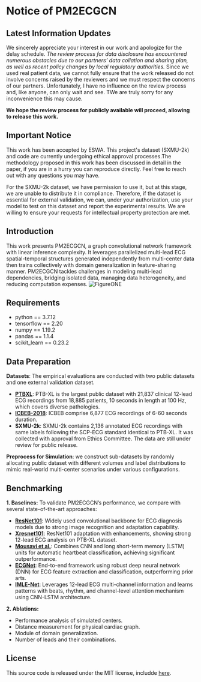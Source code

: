 # Notice of PM2ECGCN

## Latest Information Updates

We sincerely appreciate your interest in our work and apologize for the delay schedule. *The review process for data disclosure has encountered numerous obstacles due to our partners’ data collation and sharing plan, as well as recent policy changes by local regulatory authorities.* Since we used real patient data, we cannot fully ensure that the work released do not involve concerns raised by the reviewers and we must respect the concerns of our partners. Unfortunately, I have no influence on the review process and, like anyone, can only wait and see. TWe are truly sorry for any inconvenience this may cause.

**We hope the review process for publicly available will proceed, allowing to release this work.**

## Important Notice  

This work has been accepted by ESWA. This project's dataset (SXMU-2k) and code are currently undergoing ethical approval processes.The methodology proposed in this work has been discussed in detail in the paper, if you are in a hurry you can reproduce directly. Feel free to reach out with any questions you may have.

For the SXMU-2k dataset, we have permission to use it, but at this stage, we are unable to distribute it in compliance. Therefore, if the dataset is essential for external validation, we can, under your authorization, use your model to test on this dataset and report the experimental results. We are willing to ensure your requests for intellectual property protection are met.

## Introduction

This work presents PM2ECGCN, a graph convolutional network framework with linear inference complexity. It leverages parallelized multi-lead ECG spatial-temporal structures generated independently from multi-center data then trains collectively with domain generalization in feature-sharing manner. PM2ECGCN tackles challenges in modeling multi-lead dependencies, bridging isolated data, managing data heterogeneity, and reducing computation expenses.
![FigureONE](https://image-oss-danielwangow.oss-cn-shanghai.aliyuncs.com/PM2ECGCN_1_ESWA.png)

## Requirements

- python == 3.7.12
- tensorflow == 2.20
- numpy == 1.19.2
- pandas == 1.1.4
- scikit_learn == 0.23.2

## Data Preparation

**Datasets**: The empirical evaluations are conducted with two public datasets and one external validation dataset.

- [**PTBXL**](https://physionet.org/content/ptb-xl/1.0.1/): PTB-XL is the largest public dataset with 21,837 clinical 12-lead ECG recordings from 18,885 patients, 10 seconds in length at 100 Hz, which covers diverse pathologies.
- [**ICBEB-2018**](http://2018.icbeb.org/Challenge.html): ICBEB comprise 6,877 ECG recordings of 6-60 seconds duration.
- **SXMU-2k**: SXMU-2k contains 2,136 annotated ECG recordings with same labels following the SCP-ECG standard identical to PTB-XL. It was collected with approval from Ethics Committee. The data are still under review for public release.

**Preprocess for Simulation**: we construct sub-datasets by randomly allocating public dataset with different volumes and label distributions to mimic real-world multi-center scenarios under various configurations.

## Benchmarking

**1. Baselines:** To validate PM2ECGCN’s performance, we compare with several state-of-the-art approaches:

- [**ResNet101**](https://github.com/helme/ecg_ptbxl_benchmarking): Widely used convolutional backbone for ECG diagnosis models due to strong image recognition and adaptation capability.
- [**Xresnet101**](https://github.com/helme/ecg_ptbxl_benchmarking): ResNet101 adaptation with enhancements, showing strong 12-lead ECG analysis on PTB-XL dataset.
- [**Mousavi et al.**](https://github.com/likith012/IMLE-Net): Combines CNN and long short-term memory (LSTM) units for automatic heartbeat classification, achieving significant outperformance.
- [**ECGNet**](https://github.com/likith012/IMLE-Net): End-to-end framework using robust deep neural network (DNN) for ECG feature extraction and classification, outperforming prior arts.
- [**IMLE-Net**](https://github.com/likith012/IMLE-Net): Leverages 12-lead ECG multi-channel information and learns patterns with beats, rhythm, and channel-level attention mechanism using CNN-LSTM architecture.

**2. Ablations:**

- Performance analysis of simulated centers.
- Distance measurement for physical cardiac graph.
- Module of domain generalization.
- Number of leads and their combinations.

## License

This source code is released under the MIT license, includde [here](LICENSE).
